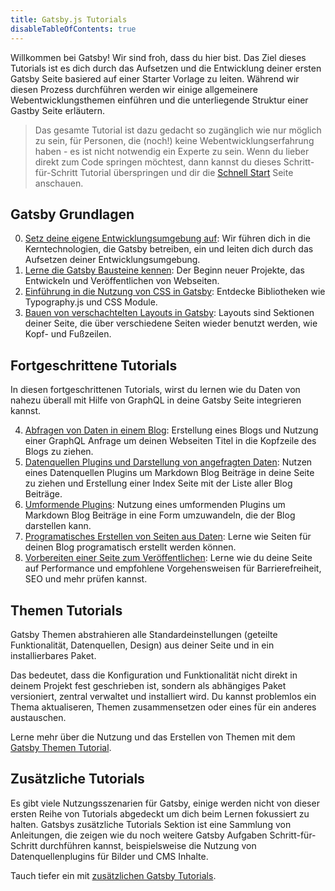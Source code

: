 ```yaml
---
title: Gatsby.js Tutorials
disableTableOfContents: true
---
```


Willkommen bei Gatsby! Wir sind froh, dass du hier bist. Das Ziel dieses
Tutorials ist es dich durch das Aufsetzen und die Entwicklung deiner ersten
Gatsby Seite basiered auf einer Starter Vorlage zu leiten. Während wir diesen
Prozess durchführen werden wir einige allgemeinere Webentwicklungsthemen
einführen und die unterliegende Struktur einer Gastby Seite erläutern.

> Das gesamte Tutorial ist dazu gedacht so zugänglich wie nur möglich zu sein,
für Personen, die (noch!) keine Webentwicklungserfahrung haben - es ist nicht
notwendig ein Experte zu sein. Wenn du lieber direkt zum Code springen möchtest,
dann kannst du dieses Schritt-für-Schritt Tutorial überspringen und dir die
[Schnell Start](/docs/quick-start) Seite anschauen.

## Gatsby Grundlagen

0. [Setz deine eigene Entwicklungsumgebung auf](/tutorial/part-zero/): Wir
   führen dich in die Kerntechnologien, die Gatsby betreiben, ein und leiten
   dich durch das Aufsetzen deiner Entwicklungsumgebung.
1. [Lerne die Gatsby Bausteine kennen](/tutorial/part-one/): Der Beginn neuer
   Projekte, das Entwickeln und Veröffentlichen von Webseiten.
2. [Einführung in die Nutzung von CSS in Gatsby](/tutorial/part-two/): Entdecke
   Bibliotheken wie Typography.js und CSS Module.
3. [Bauen von verschachtelten Layouts in Gatsby](/tutorial/part-three/):
   Layouts sind Sektionen deiner Seite, die über verschiedene Seiten wieder
   benutzt werden, wie Kopf- und Fußzeilen.

## Fortgeschrittene Tutorials

In diesen fortgeschrittenen Tutorials, wirst du lernen wie du Daten von nahezu
überall mit Hilfe von GraphQL in deine Gatsby Seite integrieren kannst.

4. [Abfragen von Daten in einem Blog](/tutorial/part-four/): Erstellung eines
   Blogs und Nutzung einer GraphQL Anfrage um deinen Webseiten Titel in die
   Kopfzeile des Blogs zu ziehen.
5. [Datenquellen Plugins und Darstellung von angefragten Daten](/tutorial/part-five/):
   Nutzen eines Datenquellen Plugins um Markdown Blog Beiträge in deine Seite
   zu ziehen und Erstellung einer Index Seite mit der Liste aller Blog Beiträge.
6. [Umformende Plugins](/tutorials/part-six/): Nutzung eines umformenden
   Plugins um Markdown Blog Beiträge in eine Form umzuwandeln, die der Blog
   darstellen kann.
7. [Programatisches Erstellen von Seiten aus Daten](/tutorial/part-seven/):
   Lerne wie Seiten für deinen Blog programatisch erstellt werden können.
8. [Vorbereiten einer Seite zum Veröffentlichen](/tutorial/part-eight/):
   Lerne wie du deine Seite auf Performance und empfohlene Vorgehensweisen
   für Barrierefreiheit, SEO und mehr prüfen kannst.

## Themen Tutorials

Gatsby Themen abstrahieren alle Standardeinstellungen (geteilte Funktionalität,
Datenquellen, Design) aus deiner Seite und in ein installierbares Paket.

Das bedeutet, dass die Konfiguration und Funktionalität nicht direkt in deinem
Projekt fest geschrieben ist, sondern als abhängiges Paket versioniert, zentral
verwaltet und installiert wird. Du kannst problemlos ein Thema aktualiseren,
Themen zusammensetzen oder eines für ein anderes austauschen.  

Lerne mehr über die Nutzung und das Erstellen von Themen mit dem
[Gatsby Themen Tutorial](/tutorial/theme-tutorials/).

## Zusätzliche Tutorials

Es gibt viele Nutzungsszenarien für Gatsby, einige werden nicht von dieser
ersten Reihe von Tutorials abgedeckt um dich beim Lernen fokussiert zu halten.
Gatsbys zusätzliche Tutorials Sektion ist eine Sammlung von Anleitungen, die
zeigen wie du noch weitere Gatsby Aufgaben Schritt-für-Schritt durchführen
kannst, beispielsweise die Nutzung von Datenquellenplugins für Bilder und CMS
Inhalte. 

Tauch tiefer ein mit [zusätzlichen Gatsby Tutorials](/tutorial/additional-tutorials).
